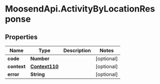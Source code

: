 # MoosendApi.ActivityByLocationResponse

## Properties
Name | Type | Description | Notes
------------ | ------------- | ------------- | -------------
**code** | **Number** |  | [optional] 
**context** | [**Context110**](Context110.md) |  | [optional] 
**error** | **String** |  | [optional] 


